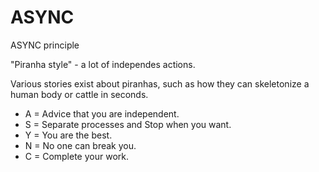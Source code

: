 # ASYNC
ASYNC principle

"Piranha style" - a lot of independes actions.

Various stories exist about piranhas, such as how they can skeletonize a human body or cattle in seconds.

- A = Advice that you are independent.
- S = Separate processes and Stop when you want.
- Y = You are the best.
- N = No one can break you.
- C = Complete your work.
